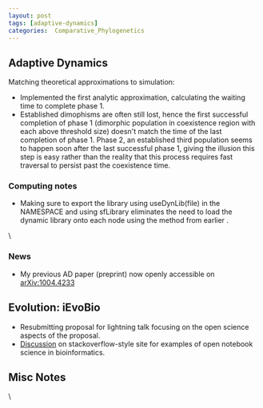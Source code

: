 ```yaml
---
layout: post
tags: [adaptive-dynamics]
categories:  Comparative_Phylogenetics
---
```






 





Adaptive Dynamics
-----------------

Matching theoretical approximations to simulation:

-   Implemented the first analytic approximation, calculating the
    waiting time to complete phase 1.
-   Established dimophisms are often still lost, hence the first
    successful completion of phase 1 (dimorphic population in
    coexistence region with each above threshold size) doesn't match the
    time of the last completion of phase 1. Phase 2, an established
    third population seems to happen soon after the last successful
    phase 1, giving the illusion this step is easy rather than the
    reality that this process requires fast traversal to persist past
    the coexistence time.

### Computing notes

-   Making sure to export the library using useDynLib(file) in the
    NAMESPACE and using sfLibrary eliminates the need to load the
    dynamic library onto each node using the method from earlier .

\

### News

-   My previous AD paper (preprint) now openly accessible on
    [arXiv:1004.4233](http://www.arxiv.org/abs/1004.4233 "arxiv:1004.4233")

Evolution: iEvoBio
------------------

-   Resubmitting proposal for lightning talk focusing on the open
    science aspects of the proposal.
-   [Discussion](http://biostar.stackexchange.com/questions/857/any-open-notebook-science-in-bioinformatics/874 "http://biostar.stackexchange.com/questions/857/any-open-notebook-science-in-bioinformatics/874")
    on stackoverflow-style site for examples of open notebook science in
    bioinformatics.

Misc Notes
----------

\

